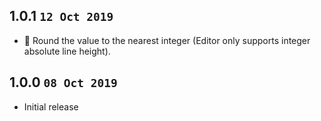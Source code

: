 ## 1.0.1 `12 Oct 2019`

- 🐛 Round the value to the nearest integer (Editor only supports integer absolute line height).

## 1.0.0 `08 Oct 2019`

- Initial release
